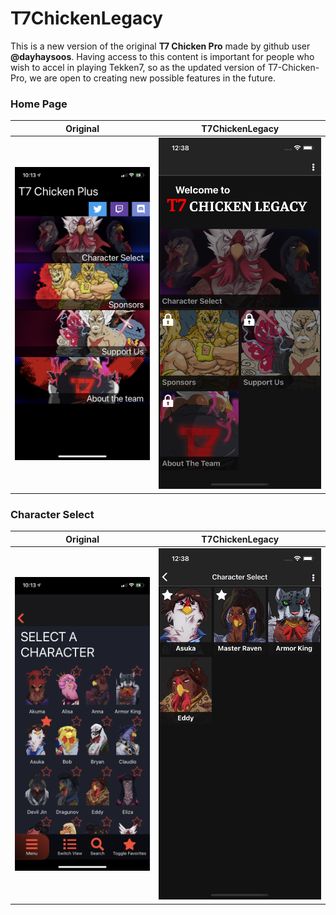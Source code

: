 # T7ChickenLegacy

This is a new version of the original **T7 Chicken Pro** made by github user __@dayhaysoos__. Having access to this content is important for people who wish to accel in playing Tekken7, so as the updated version of T7-Chicken-Pro, we are open to creating new possible features in the future.

### Home Page
Original | T7ChickenLegacy
:-------------------------:|:-------------------------:
![img](./assets/READ_ME_IMAGES/homepage_original.PNG)  |  ![img](./assets/READ_ME_IMAGES/homepage_updated.png)

### Character Select
Original | T7ChickenLegacy
:-------------------------:|:-------------------------:
![img](./assets/READ_ME_IMAGES/characterselect_original.PNG)  |  ![img](./assets/READ_ME_IMAGES/characterselect_updated.png)

